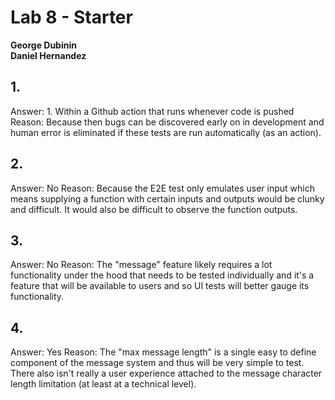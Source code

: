 # Lab 8 - Starter

<b>George Dubinin</b><br>
<b>Daniel Hernandez</b>

## 1.
Answer: 1. Within a Github action that runs whenever code is pushed
Reason: Because then bugs can be discovered early on in development and human error is eliminated if these tests are run automatically (as an action).

## 2.
Answer: No
Reason: Because the E2E test only emulates user input which means supplying a function with certain inputs and outputs would be clunky and difficult. It would also be difficult to observe the function outputs.

## 3.
Answer: No
Reason: The "message" feature likely requires a lot functionality under the hood that needs to be tested individually and it's a feature that will be available to users and so UI tests will better gauge its functionality.

## 4. 
Answer: Yes
Reason: The "max message length" is a single easy to define component of the message system and thus will be very simple to test. There also isn't really a user experience attached to the message character length limitation (at least at a technical level).

